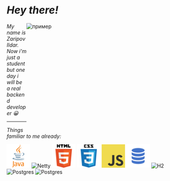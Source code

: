 **_Hey there!_**
=
<img src = "https://i0.wp.com/www.budgetsaresexy.com/images/keep-working-animated-gif.gif?resize=1400%2C9999"
width = "450" height = "300" alt = "пример" align = "right" />
_My name is Zaripov Ildar. Now i'm just a student but one day i will be a real backend developer 😀_


<hr>

_Things familiar to me already:_

<img src = "https://raw.githubusercontent.com/github/explore/5b3600551e122a3277c2c5368af2ad5725ffa9a1/topics/java/java.png"
width = "64" height = "64" alt = "Java">
<img src = "https://avatars.githubusercontent.com/u/473791?s=280&v=4"
width = "64" height = "64" alt = "Netty">
<img src = "https://raw.githubusercontent.com/github/explore/80688e429a7d4ef2fca1e82350fe8e3517d3494d/topics/html/html.png"
width = "64" height = "64" alt = "HTML">
<img src = "https://raw.githubusercontent.com/github/explore/80688e429a7d4ef2fca1e82350fe8e3517d3494d/topics/css/css.png"
width = "64" height = "64" alt = "CSS">
<img src = "https://raw.githubusercontent.com/github/explore/80688e429a7d4ef2fca1e82350fe8e3517d3494d/topics/javascript/javascript.png"
width = "64" height = "64" alt = "JS">
<img src = "https://raw.githubusercontent.com/github/explore/80688e429a7d4ef2fca1e82350fe8e3517d3494d/topics/sql/sql.png"
width = "64" height = "64" alt = "SQL">
<img src = "https://www.h2database.com/html/images/h2-logo-2.png"
width = "64" height = "64" alt = "H2">
<img src = "https://www.postgresql.org/media/img/about/press/elephant.png"
width = "64" height = "64" alt = "Postgres">
<img src = "https://upload.wikimedia.org/wikipedia/commons/thumb/4/44/Spring_Framework_Logo_2018.svg/245px-Spring_Framework_Logo_2018.svg.png?20181210015349"
width = "64" height = "64" alt = "Postgres">


